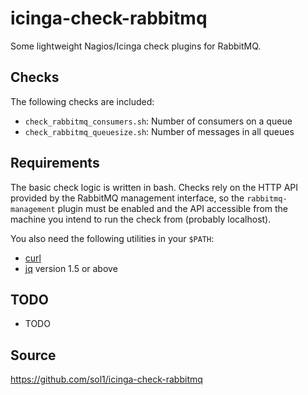 # icinga-check-rabbitmq

Some lightweight Nagios/Icinga check plugins for RabbitMQ.

## Checks

The following checks are included:

 * `check_rabbitmq_consumers.sh`: Number of consumers on a queue
 * `check_rabbitmq_queuesize.sh`: Number of messages in all queues

## Requirements

The basic check logic is written in bash. Checks rely on the HTTP API provided
by the RabbitMQ management interface, so the `rabbitmq-management` plugin must
be enabled and the API accessible from the machine you intend to run the check
from (probably localhost).

You also need the following utilities in your `$PATH`:

 * [curl](http://curl.haxx.se/)
 * [jq](https://stedolan.github.io/jq/) version 1.5 or above

## TODO

 * TODO

## Source
https://github.com/sol1/icinga-check-rabbitmq